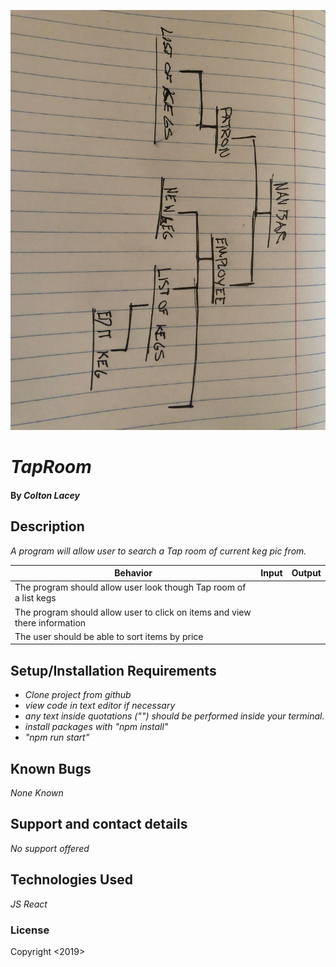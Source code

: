 ![componenent tree](./tree.jpeg?raw=true "Tree")



# _TapRoom_

#### By _**Colton Lacey**_

## Description

_A program will allow user to search a Tap room of current keg pic from._

| Behavior | Input | Output |
| ------------- |:-------------:| -----:|
| The program should allow user look though Tap room of a list kegs |
| The program should allow user to click on items and view there information |
| The user should be able to sort items by price |

## Setup/Installation Requirements

* _Clone project from github_
* _view code in text editor if necessary_
* _any text inside quotations ("") should be performed inside your terminal._
* _install packages with "npm install"_
* _"npm run start"_

## Known Bugs

_None Known_

## Support and contact details

_No support offered_

## Technologies Used

_JS_
_React_

### License

Copyright <2019> <Colton Lacey>
